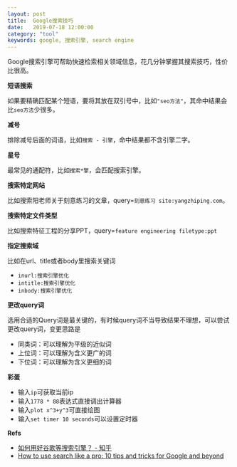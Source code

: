 ```yaml
---
layout: post
title:  Google搜索技巧
date:   2019-07-18 12:00:00
category: "tool"
keywords: google, 搜索引擎, search engine
---
```


Google搜索引擎可帮助快速检索相关领域信息，花几分钟掌握其搜索技巧，性价比很高。

**短语搜索**

如果要精确匹配某个短语，要将其放在双引号中，比如`"seo方法"`，其命中结果会比`seo方法`少很多。

**减号**

排除减号后面的词语，比如`搜索 - 引擎`，命中结果都不含引擎二字。

**星号**

最常见的通配符，比如`搜索*擎`，会匹配搜索引擎。

**搜索特定网站**

比如搜索阳老师关于刻意练习的文章，query=`刻意练习 site:yangzhiping.com`。

**搜索特定文件类型**

比如搜索特征工程的分享PPT，query=`feature engineering filetype:ppt`

**指定搜索域**

比如在url、title或者body里搜索关键词

+ `inurl:搜索引擎优化`
+ `intitle:搜索引擎优化`
+ `inbody:搜索引擎优化`

**更改query词**

选用合适的Query词是最关键的，有时候query词不当导致结果不理想，可以尝试更改query词，变更思路是

+ 同类词：可以理解为平级的近似词
+ 上位词：可以理解为含义更广的词
+ 下位词：可以理解为含义更细的词

**彩蛋**

+ 输入`ip`可获取当前ip
+ 输入`1778 * 88`表达式直接调出计算器
+ 输入`plot x^3+y^3`可直接绘图
+ 输入`set timer 10 seconds`可以设置定时器

**Refs**

+ [如何用好谷歌等搜索引擎？ - 知乎](https://www.zhihu.com/question/20161362)
+ [How to use search like a pro: 10 tips and tricks for Google and beyond](https://www.theguardian.com/technology/2016/jan/15/how-to-use-search-like-a-pro-10-tips-and-tricks-for-google-and-beyond)



